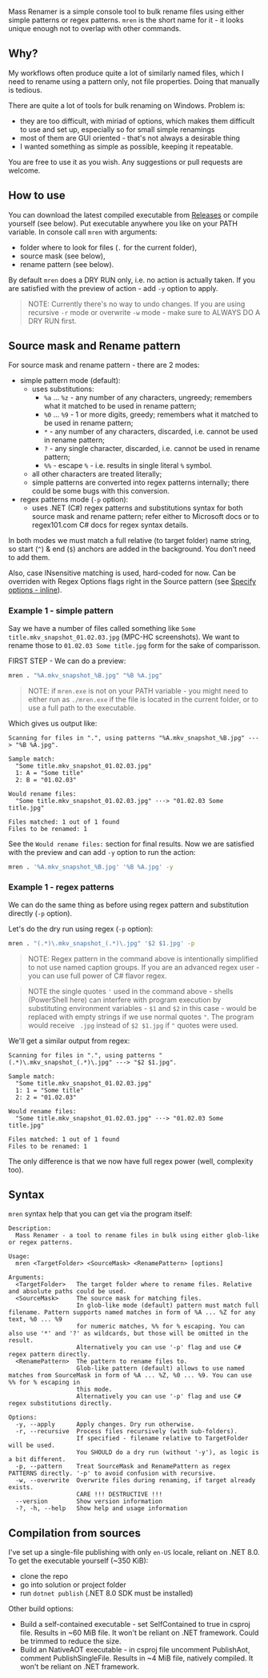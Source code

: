Mass Renamer is a simple console tool to bulk rename files using either simple patterns or regex patterns. `mren` is the short name for it - it looks unique enough not to overlap with other commands.

## Why?

My workflows often produce quite a lot of similarly named files, which I need to rename using a pattern only, not file properties. Doing that manually is tedious.

There are quite a lot of tools for bulk renaming on Windows. Problem is:
 - they are too difficult, with miriad of options, which makes them difficult to use and set up, especially so for small simple renamings
 - most of them are GUI oriented - that's not always a desirable thing
 - I wanted something as simple as possible, keeping it repeatable.

You are free to use it as you wish. Any suggestions or pull requests are welcome.

## How to use

You can download the latest compiled executable from [Releases](https://github.com/CHerSun/Mass-Renamer/releases/latest) or compile yourself (see below). Put executable anywhere you like on your PATH variable. In console call `mren` with arguments:

- folder where to look for files (`.` for the current folder),
- source mask (see below),
- rename pattern (see below).

By default `mren` does a DRY RUN only, i.e. no action is actually taken. If you are satisfied with the preview of action - add `-y` option to apply.

> NOTE: Currently there's no way to undo changes. If you are using recursive `-r` mode or overwrite `-w` mode - make sure to ALWAYS DO A DRY RUN first.

## Source mask and Rename pattern

For source mask and rename pattern - there are 2 modes:

- simple pattern mode (default):
  - uses substitutions:
    - `%a` ... `%z` - any number of any characters, ungreedy; remembers what it matched to be used in rename pattern;
    - `%0` ... `%9` - 1 or more digits, greedy; remembers what it matched to be used in rename pattern;
    - `*` - any number of any characters, discarded, i.e. cannot be used in rename pattern;
    - `?` - any single character, discarded, i.e. cannot be used in rename pattern;
    - `%%` - escape `%` - i.e. results in single literal `%` symbol.
  - all other characters are treated literally;
  - simple patterns are converted into regex patterns internally; there could be some bugs with this conversion.
- regex patterns mode (`-p` option):
  - uses .NET (C#) regex patterns and substitutions syntax for both source mask and rename pattern; refer either to Microsoft docs or to regex101.com C# docs for regex syntax details.

In both modes we must match a full relative (to target folder) name string, so start (`^`) & end (`$`) anchors are added in the background. You don't need to add them.

Also, case INsensitive matching is used, hard-coded for now. Can be overriden with Regex Options flags right in the Source pattern (see [Specify options - inline](https://learn.microsoft.com/en-us/dotnet/standard/base-types/regular-expression-options#specify-options)).

### Example 1 - simple pattern

Say we have a number of files called something like `Some title.mkv_snapshot_01.02.03.jpg` (MPC-HC screenshots). We want to rename those to `01.02.03 Some title.jpg` form for the sake of comparisson.

FIRST STEP - We can do a preview:

```sh
mren . "%A.mkv_snapshot_%B.jpg" "%B %A.jpg"
```

> NOTE: if `mren.exe` is not on your PATH variable - you might need to either run as `./mren.exe` if the file is located in the current folder, or to use a full path to the executable.

Which gives us output like:

```
Scanning for files in ".", using patterns "%A.mkv_snapshot_%B.jpg" ---> "%B %A.jpg".

Sample match:
  "Some title.mkv_snapshot_01.02.03.jpg"
  1: A = "Some title"
  2: B = "01.02.03"

Would rename files:
  "Some title.mkv_snapshot_01.02.03.jpg" ···> "01.02.03 Some title.jpg"

Files matched: 1 out of 1 found
Files to be renamed: 1
```

See the `Would rename files:` section for final results. Now we are satisfied with the preview and can add `-y` option to run the action:

```sh
mren . '%A.mkv_snapshot_%B.jpg' '%B %A.jpg' -y
```

### Example 1 - regex patterns

We can do the same thing as before using regex pattern and substitution directly (`-p` option).

Let's do the dry run using regex (`-p` option):

```sh
mren . "(.*)\.mkv_snapshot_(.*)\.jpg" '$2 $1.jpg' -p
```

> NOTE: Regex pattern in the command above is intentionally simplified to not use named caption groups. If you are an advanced regex user - you can use full power of C# flavor regex.

> NOTE the single quotes `'` used in the command above - shells (PowerShell here) can interfere with program execution by substituting environment variables - `$1` and `$2` in this case - would be replaced with empty strings if we use normal quotes `"`. The program would receive ` .jpg` instead of `$2 $1.jpg` if `"` quotes were used.

We'll get a similar output from regex:

```
Scanning for files in ".", using patterns "(.*)\.mkv_snapshot_(.*)\.jpg" ---> "$2 $1.jpg".

Sample match:
  "Some title.mkv_snapshot_01.02.03.jpg"
  1: 1 = "Some title"
  2: 2 = "01.02.03"

Would rename files:
  "Some title.mkv_snapshot_01.02.03.jpg" ···> "01.02.03 Some title.jpg"

Files matched: 1 out of 1 found
Files to be renamed: 1
```

The only difference is that we now have full regex power (well, complexity too).

## Syntax

`mren` syntax help that you can get via the program itself:

```
Description:
  Mass Renamer - a tool to rename files in bulk using either glob-like or regex patterns.

Usage:
  mren <TargetFolder> <SourceMask> <RenamePattern> [options]

Arguments:
  <TargetFolder>   The target folder where to rename files. Relative and absolute paths could be used.
  <SourceMask>     The source mask for matching files.
                   In glob-like mode (default) pattern must match full filename. Pattern supports named matches in form of %A ... %Z for any text, %0 ... %9
                   for numeric matches, %% for % escaping. You can also use '*' and '?' as wildcards, but those will be omitted in the result.
                   Alternatively you can use '-p' flag and use C# regex pattern directly.
  <RenamePattern>  The pattern to rename files to.
                   Glob-like pattern (default) allows to use named matches from SourceMask in form of %A ... %Z, %0 ... %9. You can use %% for % escaping in
                   this mode.
                   Alternatively you can use '-p' flag and use C# regex substitutions directly.

Options:
  -y, --apply      Apply changes. Dry run otherwise.
  -r, --recursive  Process files recursively (with sub-folders).
                   If specified - filename relative to TargetFolder will be used.
                   You SHOULD do a dry run (without '-y'), as logic is a bit different.
  -p, --pattern    Treat SourceMask and RenamePattern as regex PATTERNS directly. '-p' to avoid confusion with recursive.
  -w, --overwrite  Overwrite files during renaming, if target already exists.
                   CARE !!! DESTRUCTIVE !!!
  --version        Show version information
  -?, -h, --help   Show help and usage information
```

## Compilation from sources

I've set up a single-file publishing with only `en-US` locale, reliant on .NET 8.0. To get the executable yourself (~350 KiB):

- clone the repo
- go into solution or project folder
- run `dotnet publish` (.NET 8.0 SDK must be installed)

Other build options:

- Build a self-contained executable - set SelfContained to true in csproj file. Results in ~60 MiB file. It won't be reliant on .NET framework. Could be trimmed to reduce the size.
- Build an NativeAOT executable - in csproj file uncomment PublishAot, comment PublishSingleFile. Results in ~4 MiB file, natively compiled. It won't be reliant on .NET framework.
